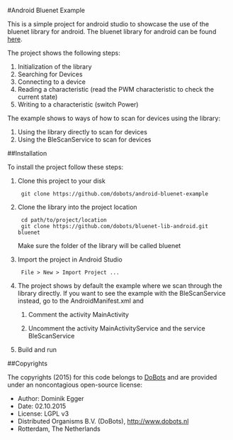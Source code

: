 #Android Bluenet Example

This is a simple project for android studio to showcase the use of the bluenet library for android. The bluenet library for android can be found [here](https://github.com/dobots/bluenet-lib-android).

The project shows the following steps:

1. Initialization of the library
2. Searching for Devices
3. Connecting to a device
4. Reading a characteristic (read the PWM characteristic to check the current state)
5. Writing to a characteristic (switch Power)

The example shows to ways of how to scan for devices using the library:

1. Using the library directly to scan for devices
2. Using the BleScanService to scan for devices

##Installation

To install the project follow these steps:

1. Clone this project to your disk

        git clone https://github.com/dobots/android-bluenet-example

2. Clone the library into the project location

        cd path/to/project/location
        git clone https://github.com/dobots/bluenet-lib-android.git bluenet

    Make sure the folder of the library will be called bluenet

3. Import the project in Android Studio

        File > New > Import Project ...

4. The project shows by default the example where we scan through the library directly. If you want to see the example with the BleScanService instead, go to the AndroidManifest.xml and

    1. Comment the activity MainActivity
    
    2. Uncomment the activity MainActivityService and the service BleScanService

5. Build and run

##Copyrights

The copyrights (2015) for this code belongs to [DoBots](http://dobots.nl) and are provided under an noncontagious open-source license:

* Author: Dominik Egger
* Date: 02.10.2015
* License: LGPL v3
* Distributed Organisms B.V. (DoBots), http://www.dobots.nl
* Rotterdam, The Netherlands
